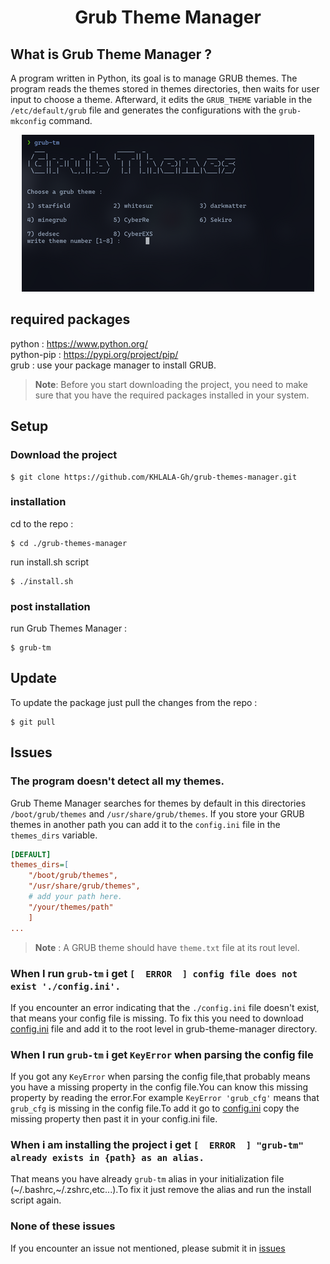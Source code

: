 <h1 align="center">Grub Theme Manager</h1>

## What is Grub Theme Manager ?
A program written in Python, its goal is to manage GRUB themes.
The program reads the themes stored in themes directories, then waits for user input to choose a theme. Afterward, it edits the `GRUB_THEME` variable in the `/etc/default/grub` file and generates the configurations with the `grub-mkconfig` command.
<center>
<img src="./imgs/gtm.png" />
</center>

## required packages

python : https://www.python.org/ <br>
python-pip : https://pypi.org/project/pip/ <br>
grub : use your package manager to install GRUB. <br>

> **Note**: Before you start downloading the project, you need to make sure that you have the required packages installed in your system.


## Setup
### Download the project
```
$ git clone https://github.com/KHLALA-Gh/grub-themes-manager.git
```
### installation
cd to the repo :
```
$ cd ./grub-themes-manager
```
run install.sh script
```
$ ./install.sh
```
### post installation
run Grub Themes Manager :
```
$ grub-tm
```

## Update 
To update the package just pull the changes from the repo :
```
$ git pull
```
## Issues

### The program doesn't detect all my themes.
Grub Theme Manager searches for themes by default in this directories `/boot/grub/themes` and `/usr/share/grub/themes`. If you store your GRUB themes in another path you can add it to the `config.ini` file in the `themes_dirs` variable.
```ini
[DEFAULT]
themes_dirs=[
    "/boot/grub/themes",
    "/usr/share/grub/themes",
    # add your path here.
    "/your/themes/path"
    ]
...
```
> **Note** : A GRUB theme should have `theme.txt` file at its rout level.
### When I run `grub-tm` i get `[  ERROR  ] config file does not exist './config.ini'.`
If you encounter an error indicating that the `./config.ini` file doesn't exist, that means your config file is missing.
To fix this you need to download [config.ini](./config.ini) file and add it to the root level in grub-theme-manager directory.

### When I run `grub-tm` i get `KeyError` when parsing the config file
If you got any `KeyError` when parsing the config file,that probably means you have a missing property in the config file.You can know this missing property by reading the error.For example `KeyError 'grub_cfg'` means that `grub_cfg` is missing in the config file.To add it go to [config.ini](./config.ini) copy the missing property then past it in your config.ini file.

### When i am installing the project i get `[  ERROR  ] "grub-tm" already exists in {path} as an alias.`
That means you have already `grub-tm` alias in your initialization file (~/.bashrc,~/.zshrc,etc...).To fix it just remove the alias and run the install script again.

### None of these issues
If you encounter an issue not mentioned, please submit it in [issues](https://github.com/KHLALA-Gh/grub-themes-manager/issues)
